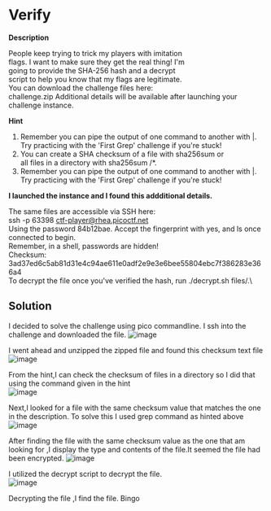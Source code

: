 # Verify

**Description**

People keep trying to trick my players with imitation \
flags. I want to make sure they get the real thing! I'm \
going to provide the SHA-256 hash and a decrypt \
script to help you know that my flags are legitimate.\
You can download the challenge files here:\
challenge.zip
Additional details will be available after launching your challenge instance.


**Hint**
1. Remember you can pipe the output of one command to another with |.\
Try practicing with the 'First Grep' challenge if you're stuck!
1. You can create a SHA checksum of a file with sha256sum <file> or\
all files in a directory with sha256sum <directory>/*.
1. Remember you can pipe the output of one command to another with |.\
Try practicing with the 'First Grep' challenge if you're stuck!

**I launched the instance and I found this addditional details.**

The same files are accessible via SSH here:\
ssh -p 63398 ctf-player@rhea.picoctf.net\
Using the password 84b12bae. Accept the fingerprint with yes, and ls once connected to begin. \
Remember, in a shell, passwords are hidden!\
Checksum: 3ad37ed6c5ab81d31e4c94ae611e0adf2e9e3e6bee55804ebc7f386283e366a4\
To decrypt the file once you've verified the hash, run ./decrypt.sh files/<file>.\

## Solution

I decided to solve the challenge using pico commandline. I ssh into the challenge and downloaded the file.
![image](https://github.com/Bbrnn/picoCTF2024-writeups/assets/113863725/1cce5dec-111a-4eb6-81b1-a68bedcdd53c)

I went ahead and unzipped the zipped file and found this checksum text file\
![image](https://github.com/Bbrnn/picoCTF2024-writeups/assets/113863725/5bc6ce0f-da67-4a72-9798-780675fadd05)

From the hint,I can check the checksum of files in a directory so I did that using the command given in the hint\
![image](https://github.com/Bbrnn/picoCTF2024-writeups/assets/113863725/2f5f4e78-9797-4335-8fd5-26d174cb158a)

Next,I looked for a file with the same checksum value that matches the one in the description. To solve this I used grep command as hinted above
![image](https://github.com/Bbrnn/picoCTF2024-writeups/assets/113863725/26a4c17d-acbe-4abd-bb48-be418ffe4131)

After finding the file with the same checksum value as the one that am looking for ,I display the type and contents of the file.It seemed the file had been encrypted.
![image](https://github.com/Bbrnn/picoCTF2024-writeups/assets/113863725/ac022796-21a1-47a0-bc8f-b9c5cb422803)

I utilized the decrypt script to decrypt the file.\
![image](https://github.com/Bbrnn/picoCTF2024-writeups/assets/113863725/3e4fe365-75cc-4da2-91f9-0e87ba68a2ec)

Decrypting the file ,I find the file. Bingo








